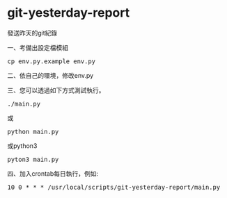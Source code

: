 # git-yesterday-report
發送昨天的git紀錄

一、考備出設定檔模組
<pre>
cp env.py.example env.py
</pre>
二、依自己的環境，修改env.py

三、您可以透過如下方式測試執行。
<pre>./main.py</pre>
或
<pre>python main.py</pre>
或python3
<pre>pyton3 main.py</pre>

四、加入crontab每日執行，例如:
<pre>
10 0 * * * /usr/local/scripts/git-yesterday-report/main.py
</pre>
